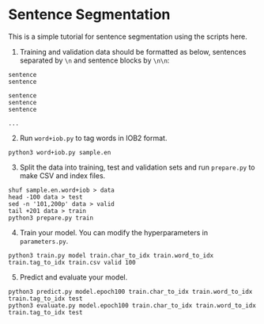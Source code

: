 # Sentence Segmentation

This is a simple tutorial for sentence segmentation using the scripts here.

1. Training and validation data should be formatted as below, sentences separated by `\n` and sentence blocks by `\n\n`:

```
sentence
sentence

sentence
sentence
sentence

...
```

2. Run `word+iob.py` to tag words in IOB2 format.

```
python3 word+iob.py sample.en
```

3. Split the data into training, test and validation sets and run `prepare.py` to make CSV and index files.

```
shuf sample.en.word+iob > data
head -100 data > test
sed -n '101,200p' data > valid
tail +201 data > train
python3 prepare.py train
```

4. Train your model. You can modify the hyperparameters in `parameters.py`.

```
python3 train.py model train.char_to_idx train.word_to_idx train.tag_to_idx train.csv valid 100
```

5. Predict and evaluate your model.

```
python3 predict.py model.epoch100 train.char_to_idx train.word_to_idx train.tag_to_idx test
python3 evaluate.py model.epoch100 train.char_to_idx train.word_to_idx train.tag_to_idx test
```
